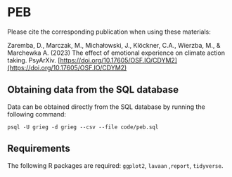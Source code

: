 # PEB

Please cite the corresponding publication when using these materials:

Zaremba, D., Marczak, M., Michałowski, J., Klöckner, C.A., Wierzba, M., & Marchewka A. (2023) The effect of emotional experience on climate action taking. PsyArXiv. [https://doi.org/10.17605/OSF.IO/CDYM2](https://doi.org/10.17605/OSF.IO/CDYM2)

## Obtaining data from the SQL database

Data can be obtained directly from the SQL database by running the following command:

```
psql -U grieg -d grieg --csv --file code/peb.sql
```

## Requirements

The following R packages are required: `ggplot2`, `lavaan` ,`report`, `tidyverse`.